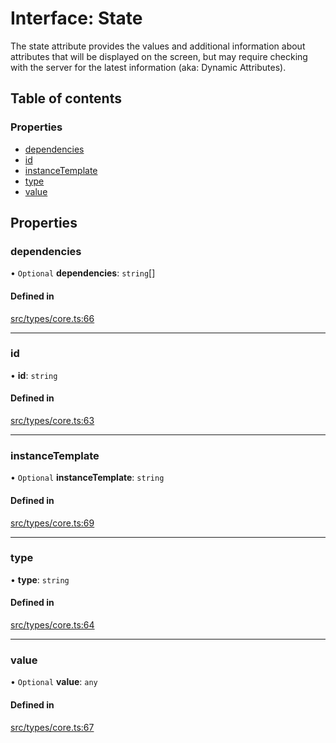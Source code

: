 # Interface: State

The state attribute provides the values and additional information about attributes that will be displayed on the screen, but may require checking with the server for the latest information (aka: Dynamic Attributes).

## Table of contents

### Properties

- [dependencies](../wiki/State#dependencies)
- [id](../wiki/State#id)
- [instanceTemplate](../wiki/State#instancetemplate)
- [type](../wiki/State#type)
- [value](../wiki/State#value)

## Properties

### dependencies

• `Optional` **dependencies**: `string`[]

#### Defined in

[src/types/core.ts:66](https://github.com/decisively-io/interview-sdk/blob/c6fbae0/src/types/core.ts#L66)

___

### id

• **id**: `string`

#### Defined in

[src/types/core.ts:63](https://github.com/decisively-io/interview-sdk/blob/c6fbae0/src/types/core.ts#L63)

___

### instanceTemplate

• `Optional` **instanceTemplate**: `string`

#### Defined in

[src/types/core.ts:69](https://github.com/decisively-io/interview-sdk/blob/c6fbae0/src/types/core.ts#L69)

___

### type

• **type**: `string`

#### Defined in

[src/types/core.ts:64](https://github.com/decisively-io/interview-sdk/blob/c6fbae0/src/types/core.ts#L64)

___

### value

• `Optional` **value**: `any`

#### Defined in

[src/types/core.ts:67](https://github.com/decisively-io/interview-sdk/blob/c6fbae0/src/types/core.ts#L67)
